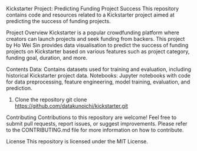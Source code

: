 Kickstarter Project: Predicting Funding Project Success
This repository contains code and resources related to a Kickstarter project aimed at predicting the success of funding projects.

Project Overview
Kickstarter is a popular crowdfunding platform where creators can launch projects and seek funding from backers. 
This project by Ho Wei Sin provides data visualisation to predict the success of funding projects on Kickstarter based on various features such as project category, funding goal, duration, and more.

Contents
Data: Contains datasets used for training and evaluation, including historical Kickstarter project data.
Notebooks: Jupyter notebooks with code for data preprocessing, feature engineering, model training, evaluation, and prediction.

1. Clone the repository
   git clone https://github.com/datakunoichi/kickstarter.git

Contributing
Contributions to this repository are welcome! Feel free to submit pull requests, report issues, or suggest improvements. Please refer to the CONTRIBUTING.md file for more information on how to contribute.

License
This repository is licensed under the MIT License.
